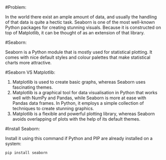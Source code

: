 #Problem:

In the world there exist an ample amount of data, and usually the handling of that data is quite a hectic task.
Seaborn is one of the most well-known Python packages for creating stunning visuals. Because it is constructed on top of Matplotlib, it can be thought of as an extension of that library.

#Seaborn:

Seaborn is a Python module that is mostly used for statistical plotting. It comes with nice default styles and colour palettes that make statistical charts more attractive.

#Seaborn VS Matplotlib:

1. Matplotlib is used to create basic graphs, whereas Seaborn uses fascinating themes.
2. Matplotlib is a graphical tool for data visualisation in Python that works well with NumPy and Pandas, while Seaborn is more at ease with Pandas data frames. In Python, it employs a simple collection of techniques to create stunning graphics.
3. Matplotlib is a flexible and powerful plotting library, whereas Seaborn avoids overlapping of plots with the help of its default themes.

#Install Seaborn:

Install it using this command if Python and PIP are already installed on a system:

```pip install seaborn```
